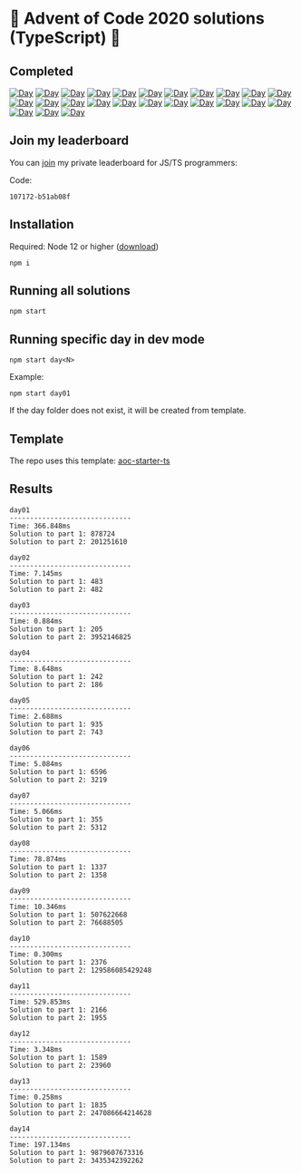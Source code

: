 # 🎄 Advent of Code 2020 solutions (TypeScript) 🎄

## Completed

[![Day](https://badgen.net/badge/01/%E2%98%85%E2%98%85/blue)](src/day01)
[![Day](https://badgen.net/badge/02/%E2%98%85%E2%98%85/blue)](src/day02)
[![Day](https://badgen.net/badge/03/%E2%98%85%E2%98%85/blue)](src/day03)
[![Day](https://badgen.net/badge/04/%E2%98%85%E2%98%85/blue)](src/day04)
[![Day](https://badgen.net/badge/05/%E2%98%85%E2%98%85/blue)](src/day05)
[![Day](https://badgen.net/badge/06/%E2%98%85%E2%98%85/blue)](src/day06)
[![Day](https://badgen.net/badge/07/%E2%98%85%E2%98%85/blue)](src/day07)
[![Day](https://badgen.net/badge/08/%E2%98%85%E2%98%85/blue)](src/day08)
[![Day](https://badgen.net/badge/09/%E2%98%85%E2%98%85/blue)](src/day09)
[![Day](https://badgen.net/badge/10/%E2%98%85%E2%98%85/blue)](src/day10)
[![Day](https://badgen.net/badge/11/%E2%98%85%E2%98%85/blue)](src/day11)
[![Day](https://badgen.net/badge/12/%E2%98%85%E2%98%85/blue)](src/day12)
[![Day](https://badgen.net/badge/13/%E2%98%85%E2%98%85/blue)](src/day13)
[![Day](https://badgen.net/badge/14/%E2%98%85%E2%98%85/blue)](src/day14)
[![Day](https://badgen.net/badge/15/%E2%98%86%E2%98%86/gray)](src/day15)
[![Day](https://badgen.net/badge/16/%E2%98%86%E2%98%86/gray)](src/day16)
[![Day](https://badgen.net/badge/17/%E2%98%86%E2%98%86/gray)](src/day17)
[![Day](https://badgen.net/badge/18/%E2%98%86%E2%98%86/gray)](src/day18)
[![Day](https://badgen.net/badge/19/%E2%98%86%E2%98%86/gray)](src/day19)
[![Day](https://badgen.net/badge/20/%E2%98%86%E2%98%86/gray)](src/day20)
[![Day](https://badgen.net/badge/21/%E2%98%86%E2%98%86/gray)](src/day21)
[![Day](https://badgen.net/badge/22/%E2%98%86%E2%98%86/gray)](src/day22)
[![Day](https://badgen.net/badge/23/%E2%98%86%E2%98%86/gray)](src/day23)
[![Day](https://badgen.net/badge/24/%E2%98%86%E2%98%86/gray)](src/day24)
[![Day](https://badgen.net/badge/25/%E2%98%86%E2%98%86/gray)](src/day25)

## Join my leaderboard

You can [join](https://adventofcode.com/2020/leaderboard/private) my private leaderboard for JS/TS programmers:

Code:

```
107172-b51ab08f
```

## Installation

Required: Node 12 or higher ([download](https://nodejs.org/en/download/))

```
npm i
```

## Running all solutions

```
npm start
```

## Running specific day in dev mode

```
npm start day<N>
```

Example:

```
npm start day01
```

If the day folder does not exist, it will be created from template.

## Template

The repo uses this template: [aoc-starter-ts](https://github.com/caderek/aoc-starter-ts)

## Results

```
day01
------------------------------
Time: 366.848ms
Solution to part 1: 878724
Solution to part 2: 201251610

day02
------------------------------
Time: 7.145ms
Solution to part 1: 483
Solution to part 2: 482

day03
------------------------------
Time: 0.884ms
Solution to part 1: 205
Solution to part 2: 3952146825

day04
------------------------------
Time: 8.648ms
Solution to part 1: 242
Solution to part 2: 186

day05
------------------------------
Time: 2.688ms
Solution to part 1: 935
Solution to part 2: 743

day06
------------------------------
Time: 5.084ms
Solution to part 1: 6596
Solution to part 2: 3219

day07
------------------------------
Time: 5.066ms
Solution to part 1: 355
Solution to part 2: 5312

day08
------------------------------
Time: 78.874ms
Solution to part 1: 1337
Solution to part 2: 1358

day09
------------------------------
Time: 10.346ms
Solution to part 1: 507622668
Solution to part 2: 76688505

day10
------------------------------
Time: 0.300ms
Solution to part 1: 2376
Solution to part 2: 129586085429248

day11
------------------------------
Time: 529.853ms
Solution to part 1: 2166
Solution to part 2: 1955

day12
------------------------------
Time: 3.348ms
Solution to part 1: 1589
Solution to part 2: 23960

day13
------------------------------
Time: 0.258ms
Solution to part 1: 1835
Solution to part 2: 247086664214628

day14
------------------------------
Time: 197.134ms
Solution to part 1: 9879607673316
Solution to part 2: 3435342392262
```
